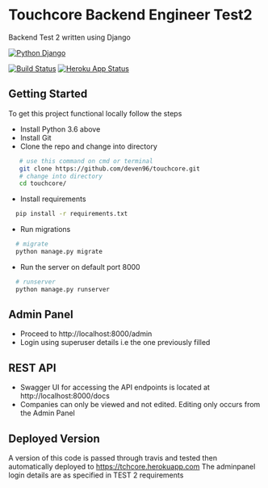 # Touchcore Backend Engineer Test2

Backend Test 2 written using Django

[![Python Django](https://img.shields.io/badge/Python-Django-blue.svg)](https://www.djangoproject.com/)

[![Build Status](https://travis-ci.org/deven96/touchcore.svg?branch=master)](https://travis-ci.org/deven96/touchcore)
[![Heroku App Status](http://heroku-shields.herokuapp.com/tchcore)](https://tchcore.herokuapp.com)


## Getting Started

To get this project functional locally follow the steps

- Install Python 3.6 above
- Install Git
- Clone the repo and change into directory
 
 ``` bash
    # use this command on cmd or terminal
    git clone https://github.com/deven96/touchcore.git
    # change into directory
    cd touchcore/
 ```

- Install requirements

```bash
  pip install -r requirements.txt
```

- Run migrations

```bash
  # migrate
  python manage.py migrate
```

- Run the server on default port 8000

```bash
  # runserver
  python manage.py runserver
```


## Admin Panel

- Proceed to http://localhost:8000/admin
- Login using superuser details i.e the one previously filled

## REST API

- Swagger UI for accessing the API endpoints is located at http://localhost:8000/docs
- Companies can only be viewed and not edited. Editing only occurs from the Admin Panel

## Deployed Version

A version of this code is passed through travis and tested then automatically deployed to
https://tchcore.herokuapp.com
The adminpanel login details are as specified in TEST 2 requirements
